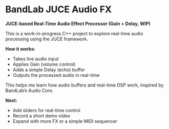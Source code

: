 # BandLab JUCE Audio FX

**JUCE-based Real-Time Audio Effect Processor (Gain + Delay, WIP)**

This is a work-in-progress C++ project to explore real-time audio processing using the JUCE framework.

**How it works:**  
- Takes live audio input  
- Applies Gain (volume control)  
- Adds a simple Delay (echo) buffer  
- Outputs the processed audio in real-time

This helps me learn how audio buffers and real-time DSP work, inspired by BandLab’s Audio Core.

**Next:**  
- Add sliders for real-time control  
- Record a short demo video  
- Expand with more FX or a simple MIDI sequencer
